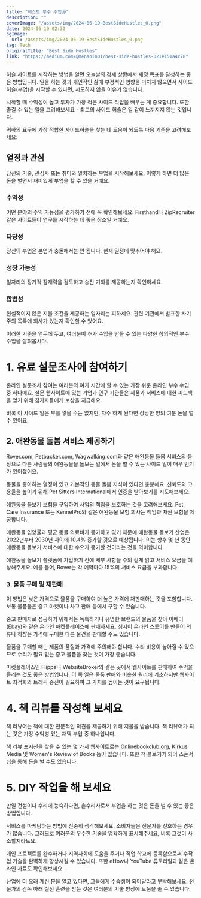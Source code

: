 ```yaml
---
title: "베스트 부수 수입源"
description: ""
coverImage: "/assets/img/2024-06-19-BestSideHustles_0.png"
date: 2024-06-19 02:32
ogImage: 
  url: /assets/img/2024-06-19-BestSideHustles_0.png
tag: Tech
originalTitle: "Best Side Hustles"
link: "https://medium.com/@mensoin01/best-side-hustles-021e151a4c78"
---
```



허슬 사이트를 시작하는 방법을 알면 오늘날의 경제 상황에서 재정 목표를 달성하는 좋은 방법입니다. 일을 하는 것과 개인적인 삶에 부정적인 영향을 미치지 않으면서 사이드허슬(부업)을 시작할 수 있다면, 시도하지 않을 이유가 없습니다.

시작할 때 수익성이 높고 투자가 가장 적은 사이드 직업을 배우는 게 중요합니다. 또한 즐길 수 있는 일을 고려해보세요 - 최고의 사이드 허슬은 일 같이 느껴지지 않는 것입니다.

귀하의 요구에 가장 적합한 사이드허슬을 찾는 데 도움이 되도록 다음 기준을 고려해보세요:

## 열정과 관심

<div class="content-ad"></div>

당신의 기술, 관심사 또는 취미와 일치하는 부업을 시작해보세요. 이렇게 하면 더 많은 돈을 벌면서 재미있게 부업을 할 수 있을 거예요.

### 수익성

어떤 분야의 수익 가능성을 평가하기 전에 꼭 확인해보세요. Firsthand나 ZipRecruiter 같은 사이트들이 연구를 시작하는 데 좋은 장소일 거예요.

### 타당성

<div class="content-ad"></div>

당신의 부업은 본업과 충돌해서는 안 됩니다. 현재 일정에 맞추어야 해요.

### 성장 가능성

일자리의 장기적 잠재력을 검토하고 승진 기회를 제공하는지 확인하세요.

### 합법성

<div class="content-ad"></div>

현실적이지 않은 지불 조건을 제공하는 일자리는 피하세요. 관련 기관에서 발표한 사기 주의 목록에 회사가 있는지 확인할 수 있어요.

이러한 기준을 염두에 두고, 여러분이 추가 수입을 만들 수 있는 다양한 창의적인 부수 수입을 살펴봅시다.

# 1. 유료 설문조사에 참여하기

온라인 설문조사 참여는 여러분의 여가 시간에 할 수 있는 가장 쉬운 온라인 부수 수입 중 하나에요. 설문 웹사이트에 있는 기업과 연구 기관들은 제품과 서비스에 대한 피드백을 얻기 위해 참가자들에게 보상을 지급해요.

<div class="content-ad"></div>

비록 이 사이드 일은 부를 쌓을 수는 없지만, 자주 하게 된다면 상당한 양의 여분 돈을 벌 수 있어요.

## 2. 애완동물 돌봄 서비스 제공하기

Rover.com, Petbacker.com, Wagwalking.com과 같은 애완동물 돌봄 서비스의 등장으로 다른 사람들의 애완동물을 돌보는 일에서 돈을 벌 수 있는 사이드 일이 매우 인기가 있어졌어요.

동물을 좋아하는 열정이 있고 기본적인 동물 돌봄 지식이 있다면 충분해요. 신뢰도와 고용율을 높이기 위해 Pet Sitters International에서 인증을 받아보기를 시도해보세요.

<div class="content-ad"></div>

애완동물 돌보기 보험을 구입하여 사업의 책임을 보호하는 것을 고려해보세요. Pet Care Insurance 또는 KennelPro와 같은 애완동물 보험 회사는 책임과 채권 보험을 제공합니다.

애완동물 입양률과 평균 동물 의료비가 증가하고 있기 때문에 애완동물 돌보기 산업은 2022년부터 2030년 사이에 10.4% 증가할 것으로 예상됩니다. 이는 향후 몇 년 동안 애완동물 돌보기 서비스에 대한 수요가 증가할 것이라는 것을 의미합니다.

애완동물 돌보기 플랫폼에 가입하기 전에 세부 사항을 주의 깊게 읽고 서비스 요금을 예상해주세요. 예를 들어, Rover는 각 예약마다 15%의 서비스 요금을 부과합니다.

### 3. 물품 구매 및 재판매

<div class="content-ad"></div>

이 방법은 낮은 가격으로 물품을 구매하여 더 높은 가격에 재판매하는 것을 포함합니다. 보통 물품들은 중고 마켓이나 차고 판매 등에서 구할 수 있습니다.

중고 판매자로 성공하기 위해서는 독특하거나 유명한 브랜드의 물품을 찾아 이베이(Ebay)와 같은 온라인 마켓플레이스에 판매하세요. 심지어 온라인 스토어를 만들어 의류나 하찮은 가격에 구매한 다른 물건을 판매할 수도 있습니다.

물품을 구매할 때는 제품의 품질과 가격에 주의해야 합니다. 수리 비용이 높아질 수 있으므로 수리가 필요 없는 중고 물품을 찾는 것이 가장 좋습니다.

마켓플레이스인 Flippa나 WebsiteBroker와 같은 곳에서 웹사이트를 판매하여 수익을 올리는 것도 좋은 방법입니다. 이 쪽 일은 물품 판매와 비슷한 원리에 기초하지만 웹사이트 최적화와 트래픽 증진이 필요하여 그 가치를 높이는 것이 요구됩니다.

<div class="content-ad"></div>

# 4. 책 리뷰를 작성해 보세요

책 리뷰어는 책에 대한 전문적인 의견을 제공하기 위해 지불을 받습니다. 책 리뷰어가 되는 것은 가장 수익성 있는 재택 부업 중 하나입니다.

책 리뷰 포지션을 찾을 수 있는 몇 가지 웹사이트로는 Onlinebookclub.org, Kirkus Media 및 Women's Review of Books 등이 있습니다. 또한 책 블로거가 되어 스폰서십을 통해 돈을 벌 수도 있습니다.

# 5. DIY 작업을 해 보세요

<div class="content-ad"></div>

만일 건설이나 수리에 능숙하다면, 손수리사로서 부업을 하는 것은 돈을 벌 수 있는 좋은 방법입니다.

서비스를 마케팅하는 방법에 신중히 생각해보세요. 소비자들은 전문가를 선호하는 경우가 많습니다. 그러므로 여러분의 우수한 기술을 명확하게 표시해주세요, 비록 그것이 사소할지라도요.

개인 프로젝트를 완수하거나 지역사회에 도움을 주거나 직업 학교에 등록함으로써 수작업 기술을 완벽하게 향상시킬 수 있습니다. 또한 eHow나 YouTube 튜토리얼과 같은 온라인 자료도 확인해보세요.

산업에 더 오래 계신 분을 알고 있다면, 그들에게 수습생이 되어달라고 부탁해보세요. 전문가의 감독 아래 실전 훈련을 받는 것은 여러분의 기술 향상에 도움을 줄 수 있습니다.